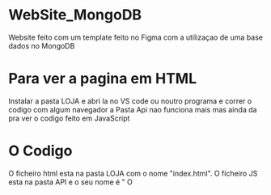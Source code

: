 # WebSite_MongoDB
Website feito com um template feito no Figma com a utilizaçao de uma base dados no MongoDB

# Para ver a pagina em HTML
Instalar a pasta LOJA e abri la no VS code ou noutro programa e correr o codigo com algum navegador a Pasta Api nao funciona mais mas ainda da pra ver o codigo feito em JavaScript


# O Codigo
O ficheiro html esta na pasta LOJA com o nome "index.html". O ficheiro JS esta na pasta API e o seu nome é "
O 


